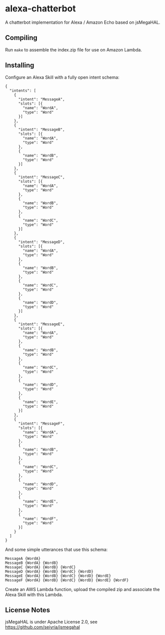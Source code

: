 # alexa-chatterbot
A chatterbot implementation for Alexa / Amazon Echo based on jsMegaHAL.

## Compiling

Run ``make`` to assemble the index.zip file for use on Amazon Lambda.

## Installing

Configure an Alexa Skill with a fully open intent schema:


    {
      "intents": [
        {
          "intent": "MessageA",
          "slots": [{
            "name": "WordA",
            "type": "Word"
          }]
        },
        {
          "intent": "MessageB",
          "slots": [{
            "name": "WordA",
            "type": "Word"
          },
          {
            "name": "WordB",
            "type": "Word"
          }]
        },
        {
          "intent": "MessageC",
          "slots": [{
            "name": "WordA",
            "type": "Word"
          },
          {
            "name": "WordB",
            "type": "Word"
          },
          {
            "name": "WordC",
            "type": "Word"
          }]
        },
        {
          "intent": "MessageD",
          "slots": [{
            "name": "WordA",
            "type": "Word"
          },
          {
            "name": "WordB",
            "type": "Word"
          },
          {
            "name": "WordC",
            "type": "Word"
          },
          {
            "name": "WordD",
            "type": "Word"
          }]
        },
        {
          "intent": "MessageE",
          "slots": [{
            "name": "WordA",
            "type": "Word"
          },
          {
            "name": "WordB",
            "type": "Word"
          },
          {
            "name": "WordC",
            "type": "Word"
          },
          {
            "name": "WordD",
            "type": "Word"
          },
          {
            "name": "WordE",
            "type": "Word"
          }]
        },
        {
          "intent": "MessageF",
          "slots": [{
            "name": "WordA",
            "type": "Word"
          },
          {
            "name": "WordB",
            "type": "Word"
          },
          {
            "name": "WordC",
            "type": "Word"
          },
          {
            "name": "WordD",
            "type": "Word"
          },
          {
            "name": "WordE",
            "type": "Word"
          },
          {
            "name": "WordF",
            "type": "Word"
          }]
        }
      ]
    }

And some simple utterances that use this schema:

    MessageA {WordA}
    MessageB {WordA} {WordB}
    MessageC {WordA} {WordB} {WordC}
    MessageD {WordA} {WordB} {WordC} {WordD}
    MessageE {WordA} {WordB} {WordC} {WordD} {WordE}
    MessageF {WordA} {WordB} {WordC} {WordD} {WordE} {WordF}

Create an AWS Lambda function, upload the compiled zip and associate the Alexa Skill with this Lambda.

## License Notes

jsMegaHAL is under Apache License 2.0, see https://github.com/seiyria/jsmegahal




